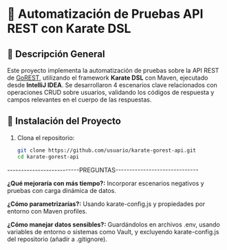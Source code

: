 # 🧪 Automatización de Pruebas API REST con Karate DSL

## 📌 Descripción General

Este proyecto implementa la automatización de pruebas sobre la API REST de [GoREST](https://gorest.co.in/), utilizando el framework **Karate DSL** con Maven, ejecutado desde **IntelliJ IDEA**. Se desarrollaron 4 escenarios clave relacionados con operaciones CRUD sobre usuarios, validando los códigos de respuesta y campos relevantes en el cuerpo de las respuestas.

## 🚀 Instalación del Proyecto

1. Clona el repositorio:
   ```bash
   git clone https://github.com/usuario/karate-gorest-api.git
   cd karate-gorest-api

--------------------------PREGUNTAS------------------------------

**¿Qué mejoraría con más tiempo?:**
Incorporar escenarios negativos y pruebas con carga dinámica de datos.

**¿Cómo parametrizarías?:**
Usando karate-config.js y propiedades por entorno con Maven profiles.

**¿Cómo manejar datos sensibles?:**
Guardándolos en archivos .env, usando variables de entorno o sistemas como Vault, y excluyendo karate-config.js del repositorio (añadir a .gitignore).
